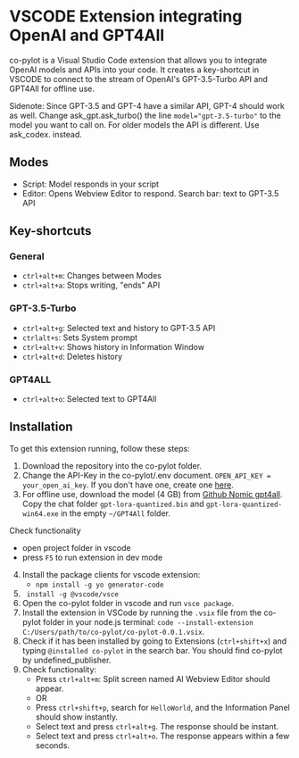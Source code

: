 # VSCODE Extension integrating OpenAI and GPT4All

co-pylot is a Visual Studio Code extension that allows you to integrate OpenAI models and APIs into your code. It creates a key-shortcut in VSCODE to connect to the stream of OpenAI's GPT-3.5-Turbo API and GPT4All for offline use.

Sidenote: Since GPT-3.5 and GPT-4 have a similar API, GPT-4 should work as well. Change ask_gpt.ask_turbo() the line `model="gpt-3.5-turbo"` to the model you want to call on. 
For older models the API is different. Use ask_codex. instead.

## Modes

- Script: Model responds in your script
- Editor: Opens Webview Editor to respond. Search bar: text to GPT-3.5 API

## Key-shortcuts

### General

- `ctrl+alt+m`: Changes between Modes
- `ctrl+alt+a`: Stops writing, "ends" API

### GPT-3.5-Turbo

- `ctrl+alt+g`: Selected text and history to GPT-3.5 API
- `ctrlalt+s`: Sets System prompt
- `ctrl+alt+v`: Shows history in Information Window
- `ctrl+alt+d`: Deletes history

### GPT4ALL

- `ctrl+alt+o`: Selected text to GPT4All

## Installation

To get this extension running, follow these steps:

1. Download the repository into the co-pylot folder.
2. Change the API-Key in the co-pylot/.env document. `OPEN_API_KEY = your_open_ai_key`. If you don't have one, create one [here](https://platform.openai.com/account/api-keys).
3. For offline use, download the model (4 GB) from [Github Nomic gpt4all](https://github.com/nomic-ai/gpt4all). Copy the chat folder `gpt-lora-quantized.bin` and `gpt-lora-quantized-win64.exe` in the empty `~/GPT4All` folder.

Check functionality 
   - open project folder in vscode
   - press `F5` to run extension in dev mode


4. Install the package clients for vscode extension:
   - `npm install -g yo generator-code`
5. ` install -g @vscode/vsce`
6. Open the co-pylot folder in vscode and run `vsce package`.
7. Install the extension in VSCode by running the `.vsix` file from the co-pylot folder in your node.js terminal: `code --install-extension C:/Users/path/to/co-pylot/co-pylot-0.0.1.vsix`.
7. Check if it has been installed by going to Extensions (`ctrl+shift+x`) and typing `@installed co-pylot` in the search bar. You should find co-pylot by undefined_publisher.
8. Check functionality:
   - Press `ctrl+alt+m`: Split screen named AI Webview Editor should appear.
   - OR
   - Press `ctrl+shift+p`, search for `HelloWorld`, and the Information Panel should show instantly.
    - Select text and press `ctrl+alt+g`. The response should be instant.
    - Select text and press `ctrl+alt+o`. The response appears within a few seconds.
